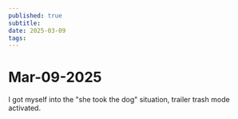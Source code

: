 ```yaml
---
published: true
subtitle: 
date: 2025-03-09
tags: 
---
```


# Mar-09-2025

I got myself into the "she took the dog" situation, trailer trash mode activated.